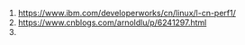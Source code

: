 1. https://www.ibm.com/developerworks/cn/linux/l-cn-perf1/
2. https://www.cnblogs.com/arnoldlu/p/6241297.html
3. 
